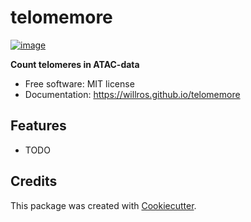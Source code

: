 # telomemore


[![image](https://img.shields.io/pypi/v/telomemore.svg)](https://pypi.python.org/pypi/telomemore)


**Count telomeres in ATAC-data**


-   Free software: MIT license
-   Documentation: https://willros.github.io/telomemore
    

## Features

-   TODO

## Credits

This package was created with [Cookiecutter](https://github.com/cookiecutter/cookiecutter).
